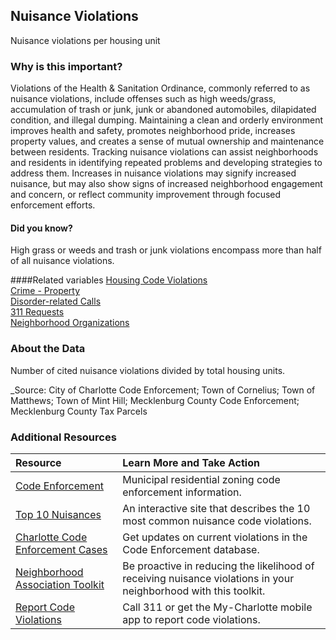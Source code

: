 ## Nuisance Violations
Nuisance violations per housing unit

### Why is this important?
Violations of the Health & Sanitation Ordinance, commonly referred to as nuisance violations, include offenses such as high weeds/grass, accumulation of trash or junk, junk or abandoned automobiles, dilapidated condition, and illegal dumping. Maintaining a clean and orderly environment improves health and safety, promotes neighborhood pride, increases property values, and creates a sense of mutual ownership and maintenance between residents. Tracking nuisance violations can assist neighborhoods and residents in identifying repeated problems and developing strategies to address them. Increases in nuisance violations may signify increased nuisance, but may also show signs of increased neighborhood engagement and concern, or reflect community improvement through focused enforcement efforts.

#### Did you know?
High grass or weeds and trash or junk violations encompass more than half of all nuisance violations. 

####Related variables
<a href="javascript:void(0)" onclick="model.metricId = 'm68'">Housing Code Violations</a>  
<a href="javascript:void(0)" onclick="model.metricId = 'm59'">Crime - Property</a>  
<a href="javascript:void(0)" onclick="model.metricId = 'm60'">Disorder-related Calls</a>  
<a href="javascript:void(0)" onclick="model.metricId = 'm52'">311 Requests</a>  
<a href="javascript:void(0)" onclick="model.metricId = 'm73'">Neighborhood Organizations</a>  

### About the Data
Number of cited nuisance violations divided by total housing units. 

_Source: City of Charlotte Code Enforcement; Town of Cornelius; Town of Matthews; Town of Mint Hill; Mecklenburg County Code Enforcement; Mecklenburg County Tax Parcels

### Additional Resources
|Resource | Learn More and Take Action | 
|:--- | :--- |
|[Code Enforcement](http://charmeck.org/city/charlotte/nbs/CodeEnforcement/nuisance/Pages/home.aspx)|Municipal residential zoning code enforcement information.
|[Top 10 Nuisances](http://charmeck.org/city/charlotte/nbs/CodeEnforcement/nuisance/Pages/Top10NuisanceViolations.aspx)|An interactive site that describes the 10 most common nuisance code violations.
|[Charlotte Code Enforcement Cases](http://charmeck.org/city/charlotte/nbs/codeenforcement/pages/viewcodecases.aspx)|Get updates on current violations in the Code Enforcement database.
|[Neighborhood Association Toolkit](http://charmeck.org/city/charlotte/nbs/CodeEnforcement/nuisance/Pages/Toolkits.aspx) |Be proactive in reducing the likelihood of receiving nuisance violations in your neighborhood with this toolkit.
|[Report Code Violations](http://charmeck.org/city/charlotte/nbs/CodeEnforcement/Pages/ReportaCodeViolation.aspx) |Call 311 or get the My-Charlotte mobile app to report code violations.
